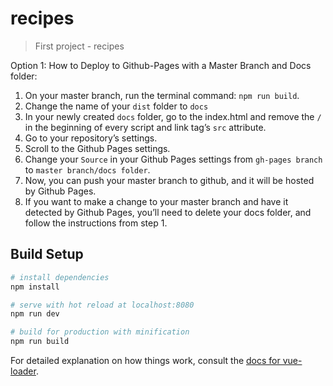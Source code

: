 # recipes

> First project - recipes

Option 1: How to Deploy to Github-Pages with a Master Branch and Docs folder:

1) On your master branch, run the terminal command: `npm run build`.
2) Change the name of your `dist` folder to `docs`
3) In your newly created `docs` folder, go to the index.html and remove the `/` in the beginning of every script and link tag’s `src` attribute.
4) Go to your repository’s settings.
5) Scroll to the Github Pages settings.
6) Change your `Source` in your Github Pages settings from `gh-pages branch` to `master branch/docs folder`.
7) Now, you can push your master branch to github, and it will be hosted by Github Pages.
8) If you want to make a change to your master branch and have it detected by Github Pages, you’ll need to delete your docs folder, and follow the instructions from step 1.




## Build Setup

``` bash
# install dependencies
npm install

# serve with hot reload at localhost:8080
npm run dev

# build for production with minification
npm run build
```

For detailed explanation on how things work, consult the [docs for vue-loader](http://vuejs.github.io/vue-loader).
